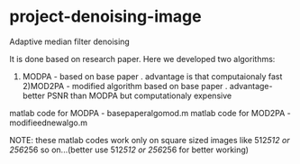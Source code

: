 # project-denoising-image
Adaptive median filter denoising

It is done based on research paper. Here we developed two algorithms:
1) MODPA - based on base paper . advantage is that computaionaly fast
2)MOD2PA - modified algorithm based on base paper .  advantage- better PSNR than MODPA but computationaly expensive

matlab code for MODPA - basepaperalgomod.m
matlab code for MOD2PA - modifieednewalgo.m


NOTE: these matlab codes work only on square sized images like 512*512 or 256*256 so on...(better use 512*512 or 256*256 for better working)
